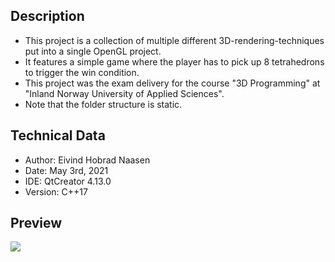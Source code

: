 ## Description
- This project is a collection of multiple different 3D-rendering-techniques put into a single OpenGL project. 
- It features a simple game where the player has to pick up 8 tetrahedrons to trigger the win condition.
- This project was the exam delivery for the course "3D Programming" at "Inland Norway University of Applied Sciences".
- Note that the folder structure is static.

## Technical Data
- Author: Eivind Hobrad Naasen
- Date: May 3rd, 2021
- IDE: QtCreator 4.13.0
- Version: C++17

## Preview
![](OpenGL_preview.gif)
